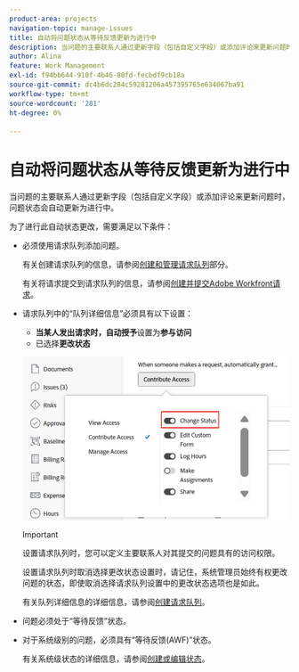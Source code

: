 ```yaml
---
product-area: projects
navigation-topic: manage-issues
title: 自动将问题状态从等待反馈更新为进行中
description: 当问题的主要联系人通过更新字段（包括自定义字段）或添加评论来更新问题时，问题状态会自动更新为进行中。
author: Alina
feature: Work Management
exl-id: f94bb644-910f-4b46-80fd-fecbdf9cb18a
source-git-commit: dc4b6dc284c59281206a457395765e634067ba91
workflow-type: tm+mt
source-wordcount: '281'
ht-degree: 0%

---
```


# 自动将问题状态从等待反馈更新为进行中

<!--Audited: 109/2025-->

当问题的主要联系人通过更新字段（包括自定义字段）或添加评论来更新问题时，问题状态会自动更新为进行中。

为了进行此自动状态更改，需要满足以下条件：

* 必须使用请求队列添加问题。

  有关创建请求队列的信息，请参阅[创建和管理请求队列](../../../manage-work/requests/create-and-manage-request-queues/create-manage-request-queues.md)部分。

  有关将请求提交到请求队列的信息，请参阅[创建并提交Adobe Workfront请求](../../../manage-work/requests/create-requests/create-submit-requests.md)。

* 请求队列中的“队列详细信息”必须具有以下设置：
   * **当某人发出请求时，自动授予**&#x200B;设置为&#x200B;**参与访问**
   * 已选择&#x200B;**更改状态**

  ![已选择“队列详细信息”授予Contribute访问权限和更改状态。](assets/queuedetails-contributeaccess-changestatus.png)

  >[!IMPORTANT]
  >
  >  设置请求队列时，您可以定义主要联系人对其提交的问题具有的访问权限。
  >
  >设置请求队列时取消选择更改状态设置时，请记住，系统管理员始终有权更改问题的状态，即使取消选择请求队列设置中的更改状态选项也是如此。

  有关队列详细信息的详细信息，请参阅[创建请求队列](../../../manage-work/requests/create-and-manage-request-queues/create-request-queue.md)。

* 问题必须处于“等待反馈”状态。
* 对于系统级别的问题，必须具有“等待反馈(AWF)”状态。

  有关系统级状态的详细信息，请参阅[创建或编辑状态](../../../administration-and-setup/customize-workfront/creating-custom-status-and-priority-labels/create-or-edit-a-status.md)。
